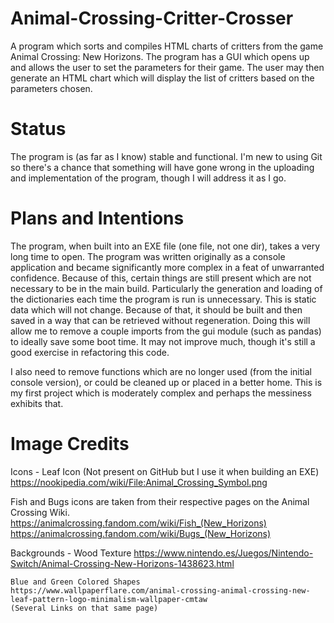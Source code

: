 # Animal-Crossing-Critter-Crosser
A program which sorts and compiles HTML charts of critters from the game Animal Crossing: New Horizons.
The program has a GUI which opens up and allows the user to set the parameters for their game.
The user may then generate an HTML chart which will display the list of critters based on the parameters chosen.

# Status
The program is (as far as I know) stable and functional. I'm new to using Git so there's a chance that something will have gone wrong in the uploading and implementation of the program, though I will address it as I go.

# Plans and Intentions
The program, when built into an EXE file (one file, not one dir), takes a very long time to open. The program was written originally as a console application and became significantly more complex in a feat of unwarranted confidence. Because of this, certain things are still present which are not necessary to be in the main build.
Particularly the generation and loading of the dictionaries each time the program is run is unnecessary. This is static data which will not change. Because of that, it should be built and then saved in a way that can be retrieved without regeneration. Doing this will allow me to remove a couple imports from the gui module (such as pandas) to ideally save some boot time. It may not improve much, though it's still a good exercise in refactoring this code.

I also need to remove functions which are no longer used (from the initial console version), or could be cleaned up or placed in a better home. This is my first project which is moderately complex and perhaps the messiness exhibits that.

# Image Credits
Icons -
	Leaf Icon (Not present on GitHub but I use it when building an EXE)
	https://nookipedia.com/wiki/File:Animal_Crossing_Symbol.png

Fish and Bugs icons are taken from their respective pages on the Animal Crossing Wiki.
  https://animalcrossing.fandom.com/wiki/Fish_(New_Horizons)
  https://animalcrossing.fandom.com/wiki/Bugs_(New_Horizons)

Backgrounds -
	Wood Texture
	https://www.nintendo.es/Juegos/Nintendo-Switch/Animal-Crossing-New-Horizons-1438623.html

	Blue and Green Colored Shapes
	https://www.wallpaperflare.com/animal-crossing-animal-crossing-new-leaf-pattern-logo-minimalism-wallpaper-cmtaw
	(Several Links on that same page)
